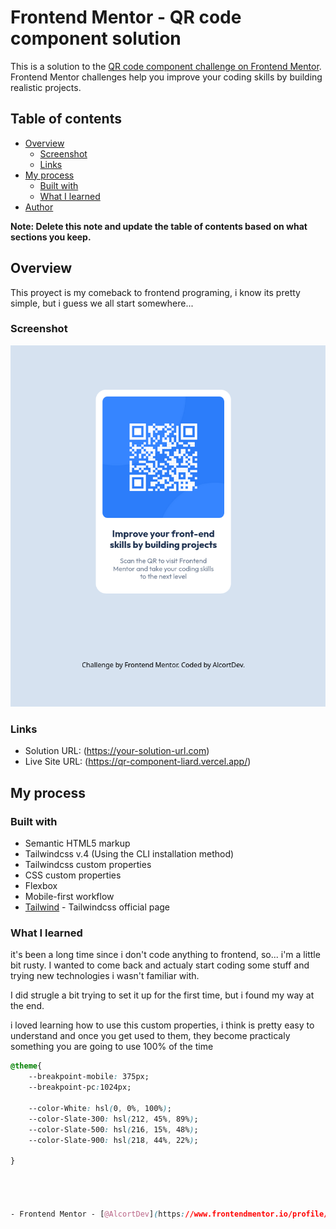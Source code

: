 # Frontend Mentor - QR code component solution

This is a solution to the [QR code component challenge on Frontend Mentor](https://www.frontendmentor.io/challenges/qr-code-component-iux_sIO_H). Frontend Mentor challenges help you improve your coding skills by building realistic projects. 

## Table of contents

- [Overview](#overview)
  - [Screenshot](#screenshot)
  - [Links](#links)
- [My process](#my-process)
  - [Built with](#built-with)
  - [What I learned](#what-i-learned)
- [Author](#author)

**Note: Delete this note and update the table of contents based on what sections you keep.**

## Overview
This proyect is my comeback to frontend programing, i know its pretty simple, but i guess we all start somewhere...
### Screenshot

![](./design/Proyect_finished.png)

### Links

- Solution URL: (https://your-solution-url.com)
- Live Site URL: (https://qr-component-liard.vercel.app/)

## My process

### Built with

- Semantic HTML5 markup
- Tailwindcss v.4 (Using the CLI installation method)
- Tailwindcss custom properties
- CSS custom properties
- Flexbox
- Mobile-first workflow
- [Tailwind](https://tailwindcss.com/) - Tailwindcss official page


### What I learned

it's been a long time since i don't code anything to frontend, so... i'm a little bit rusty. I wanted to come back and actualy start coding some stuff and trying new technologies i wasn't familiar with.

I did strugle a bit trying to set it up for the first time, but i found my way at the end.

i loved learning how to use this custom properties, i think is pretty easy to understand and once you get used to them, they become practicaly something you are going to use 100% of the time

```css
@theme{
    --breakpoint-mobile: 375px;
    --breakpoint-pc:1024px;
    
    --color-White: hsl(0, 0%, 100%);
    --color-Slate-300: hsl(212, 45%, 89%);
    --color-Slate-500: hsl(216, 15%, 48%);
    --color-Slate-900: hsl(218, 44%, 22%);

}




- Frontend Mentor - [@AlcortDev](https://www.frontendmentor.io/profile/AlcortDev)
